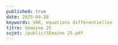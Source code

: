 ```yaml
---
published: true
date: 2025-04-28
keywords: VAR, equations différentielles
titre: Semaine 25
sujet: /public/SEmaine 25.pdf
---
```

